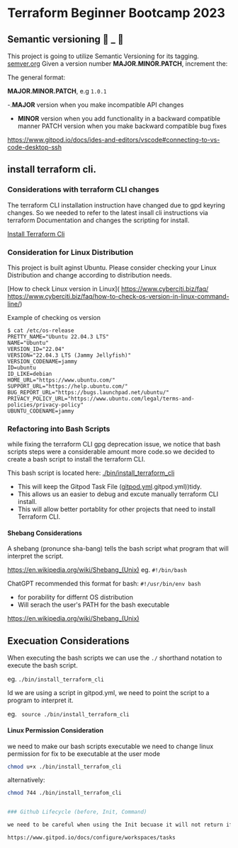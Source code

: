 # Terraform Beginner Bootcamp 2023

## Semantic versioning :mage: _ :mage:

This project is going to utilize Semantic Versioning for its tagging.
[semver.org](https://semver.org/)
Given a version number **MAJOR.MINOR.PATCH**, increment the:

The general format:

**MAJOR.MINOR.PATCH**, e.g `1.0.1`

-.**MAJOR** version when you make incompatible API changes
- **MINOR** version when you add functionality in a backward compatible manner
PATCH version when you make backward compatible bug fixes

https://www.gitpod.io/docs/ides-and-editors/vscode#connecting-to-vs-code-desktop-ssh

## install terraform cli.

### Considerations with terraform CLI changes 
The terraform CLI installation instruction have changed due to gpd 
keyring changes. So we needed to refer to the latest insall cli
instructions via terraform Documentation and changes the scripting
for install.

[Install Terraform Cli](https://developer.hashicorp.com/terraform/tutorials/aws-get-started/install-cli)

### Consideration for Linux Distribution

This project is built aginst Ubuntu.
Please consider checking your Linux Distribution and change according
to distribution needs.

[How to check Linux version in Linux](
https://www.cyberciti.biz/faq/
https://www.cyberciti.biz/faq/how-to-check-os-version-in-linux-command-line/)

Example of checking os version
```
$ cat /etc/os-release
PRETTY_NAME="Ubuntu 22.04.3 LTS"
NAME="Ubuntu"
VERSION_ID="22.04"
VERSION="22.04.3 LTS (Jammy Jellyfish)"
VERSION_CODENAME=jammy
ID=ubuntu
ID_LIKE=debian
HOME_URL="https://www.ubuntu.com/"
SUPPORT_URL="https://help.ubuntu.com/"
BUG_REPORT_URL="https://bugs.launchpad.net/ubuntu/"
PRIVACY_POLICY_URL="https://www.ubuntu.com/legal/terms-and-policies/privacy-policy"
UBUNTU_CODENAME=jammy
```
### Refactoring into Bash Scripts

while fixing the terraform CLI gpg deprecation issue, we notice that bash 
scripts steps were a considerable amount more code.so we decided to create 
a bash script to install the terraform CLI.

This bash script is located here: [./bin/install_terraform_cli](./bin/install_terraform_cli.sh)

- This will keep the Gitpod Task File ([gitpod.yml]().gitpod.yml))tidy.
- This allows us an easier to debug and excute manually terraform CLI install.
- This will allow better portablity for other projects that need to install Terraform CLI.

#### Shebang Considerations

A shebang (pronunce sha-bang) tells the bash script what program that will interpret the script.

https://en.wikipedia.org/wiki/Shebang_(Unix) eg. `#!/bin/bash`

ChatGPT recommended this format for bash: `#!/usr/bin/env bash`

- for porability for differnt OS distribution
- Will serach the user's PATH for the bash executable

https://en.wikipedia.org/wiki/Shebang_(Unix)

## Execuation Considerations
When executing the bash scripts we can use the `./` shorthand notation to execute the bash script.

eg. `./bin/install_terraform_cli`

Id we are using a script in gitpod.yml, we need to point the script to a program to interpret it.

eg. ` source ./bin/install_terraform_cli`



#### Linux Permission Consideration

we need to make our bash scripts executable we need to change linux permission for fix to be executable at the user mode

```sh
chmod u+x ./bin/install_terrafom_cli
```
alternatively:

```sh
chmod 744 ./bin/install_terrafom_cli


### Github Lifecycle (before, Init, Command)

we need to be careful when using the Init becuase it will not return if we restart an existing workspace.

https://www.gitpod.io/docs/configure/workspaces/tasks
